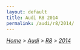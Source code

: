 ```yaml
---
layout: default
title: Audi R8 2014
permalink: /audi/r8/2014/
---
```

[*Home*](/) > [*Audi*](/audi/) > [*R8*](/audi/r8/) > [*2014*](/audi/r8/2014/)


